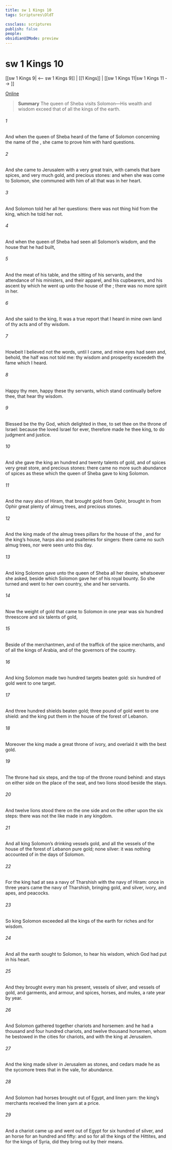 ```yaml
---
title: sw 1 Kings 10
tags: Scriptures\OldT

cssclass: scriptures
publish: false
people:
obsidianUIMode: preview
---
```


# sw 1 Kings 10
[[sw 1 Kings 9| <-- sw 1 Kings 9]] | [[1 Kings]] | [[sw 1 Kings 11|sw 1 Kings 11 --> ]]

[Online](https://churchofjesuschrist.org/study/scriptures/ot/1-kgs/10?lang=eng)

> __Summary__
The queen of Sheba visits Solomon—His wealth and wisdom exceed that of all the kings of the earth.

###### 1 
And when the queen of Sheba heard of the fame of Solomon concerning the name of the , she came to prove him with hard questions.

###### 2 
And she came to Jerusalem with a very great train, with camels that bare spices, and very much gold, and precious stones: and when she was come to Solomon, she communed with him of all that was in her heart.

###### 3 
And Solomon told her all her questions: there was not  thing hid from the king, which he told her not.

###### 4 
And when the queen of Sheba had seen all Solomon’s wisdom, and the house that he had built,

###### 5 
And the meat of his table, and the sitting of his servants, and the attendance of his ministers, and their apparel, and his cupbearers, and his ascent by which he went up unto the house of the ; there was no more spirit in her.

###### 6 
And she said to the king, It was a true report that I heard in mine own land of thy acts and of thy wisdom.

###### 7 
Howbeit I believed not the words, until I came, and mine eyes had seen  and, behold, the half was not told me: thy wisdom and prosperity exceedeth the fame which I heard.

###### 8 
Happy  thy men, happy  these thy servants, which stand continually before thee,  that hear thy wisdom.

###### 9 
Blessed be the  thy God, which delighted in thee, to set thee on the throne of Israel: because the  loved Israel for ever, therefore made he thee king, to do judgment and justice.

###### 10 
And she gave the king an hundred and twenty talents of gold, and of spices very great store, and precious stones: there came no more such abundance of spices as these which the queen of Sheba gave to king Solomon.

###### 11 
And the navy also of Hiram, that brought gold from Ophir, brought in from Ophir great plenty of almug trees, and precious stones.

###### 12 
And the king made of the almug trees pillars for the house of the , and for the king’s house, harps also and psalteries for singers: there came no such almug trees, nor were seen unto this day.

###### 13 
And king Solomon gave unto the queen of Sheba all her desire, whatsoever she asked, beside  which Solomon gave her of his royal bounty. So she turned and went to her own country, she and her servants.

###### 14 
Now the weight of gold that came to Solomon in one year was six hundred threescore and six talents of gold,

###### 15 
Beside  of the merchantmen, and of the traffick of the spice merchants, and of all the kings of Arabia, and of the governors of the country.

###### 16 
And king Solomon made two hundred targets  beaten gold: six hundred  of gold went to one target.

###### 17 
And  three hundred shields  beaten gold; three pound of gold went to one shield: and the king put them in the house of the forest of Lebanon.

###### 18 
Moreover the king made a great throne of ivory, and overlaid it with the best gold.

###### 19 
The throne had six steps, and the top of the throne  round behind: and  stays on either side on the place of the seat, and two lions stood beside the stays.

###### 20 
And twelve lions stood there on the one side and on the other upon the six steps: there was not the like made in any kingdom.

###### 21 
And all king Solomon’s drinking vessels  gold, and all the vessels of the house of the forest of Lebanon  pure gold; none  silver: it was nothing accounted of in the days of Solomon.

###### 22 
For the king had at sea a navy of Tharshish with the navy of Hiram: once in three years came the navy of Tharshish, bringing gold, and silver, ivory, and apes, and peacocks.

###### 23 
So king Solomon exceeded all the kings of the earth for riches and for wisdom.

###### 24 
And all the earth sought to Solomon, to hear his wisdom, which God had put in his heart.

###### 25 
And they brought every man his present, vessels of silver, and vessels of gold, and garments, and armour, and spices, horses, and mules, a rate year by year.

###### 26 
And Solomon gathered together chariots and horsemen: and he had a thousand and four hundred chariots, and twelve thousand horsemen, whom he bestowed in the cities for chariots, and with the king at Jerusalem.

###### 27 
And the king made silver  in Jerusalem as stones, and cedars made he  as the sycomore trees that  in the vale, for abundance.

###### 28 
And Solomon had horses brought out of Egypt, and linen yarn: the king’s merchants received the linen yarn at a price.

###### 29 
And a chariot came up and went out of Egypt for six hundred  of silver, and an horse for an hundred and fifty: and so for all the kings of the Hittites, and for the kings of Syria, did they bring  out by their means.

